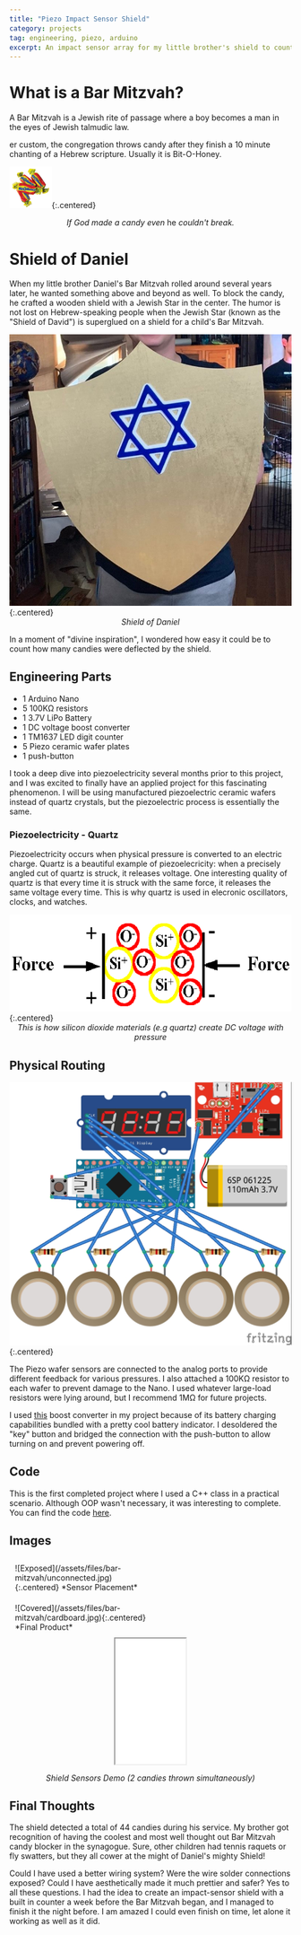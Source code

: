 ```yaml
---
title: "Piezo Impact Sensor Shield"
category: projects
tag: engineering, piezo, arduino
excerpt: An impact sensor array for my little brother's shield to count deflected candy at his Bar Mitzvah.
---
```

<style>
img + em {
  display: block;
  text-align: center;
  margin: auto;
}
img.centered {
  display: block;
  margin-left: auto;
  margin-right: auto;
}
img[alt=Bit-O-Honey] { width: 15%; margin: auto;}
img[alt=Shield of Daniel] { width: 50%; margin: auto;}
img[alt=Fritzing Model] { width: 50%; margin: auto;}
img[alt=Exposed] { width: 50%; margin: auto;}
img[alt=Covered] { width: 50%; margin: auto;}

/* Create two equal columns that floats next to each other */
.column {
  float: left;
  width: 50%;
  padding: 10px;
}

/* Clear floats after the columns */
.row:after {
  content: "";
  display: table;
  clear: both;
}

iframe {
    display: block;
    aspect-ratio: 1080/1920;
    width: 25%;
    margin: 0 auto;
}
.aspect-ratio{
    position: relative;
    height: 0;
    padding-top: 0%;
}
</style>

# What is a Bar Mitzvah?
A Bar Mitzvah is a Jewish rite of passage where a boy becomes a man in the eyes of Jewish talmudic law. 

er custom, the congregation throws candy after they finish a 10 minute chanting of a Hebrew scripture. Usually it is Bit-O-Honey.

![Bit-O-Honey](/assets/files/bar-mitzvah/bit-o-honey.png){:.centered}
<center><em>If God made a candy even</em> he <em>couldn't break.</em></center>

# Shield of Daniel
When my little brother Daniel's Bar Mitzvah rolled around several years later, he wanted something above and beyond as well. To block the candy, he crafted a wooden shield with a Jewish Star in the center. The humor is not lost on Hebrew-speaking people when the Jewish Star (known as the "Shield of David") is superglued on a shield for a child's Bar Mitzvah.

![Shield of Daniel](/assets/files/bar-mitzvah/shield-of-daniel.jpeg){:.centered}
*Shield of Daniel*

In a moment of "divine inspiration", I wondered how easy it could be to count how many candies were deflected by the shield.

## Engineering Parts
- 1 Arduino Nano
- 5 100KΩ resistors
- 1 3.7V LiPo Battery
- 1 DC voltage boost converter
- 1 TM1637 LED digit counter
- 5 Piezo ceramic wafer plates
- 1 push-button

I took a deep dive into piezoelectricity several months prior to this project, and I was excited to finally have an applied project for this fascinating phenomenon. I will be using manufactured piezoelectric ceramic wafers instead of quartz crystals, but the piezoelectric process is essentially the same.
### Piezoelectricity - Quartz
Piezoelectricity occurs when physical pressure is converted to an electric charge. Quartz is a beautiful example of piezoelecricity: when a precisely angled cut of quartz is struck, it releases voltage. One interesting quality of quartz is that every time it is struck with the same force, it releases the same voltage every time. This is why quartz is used in elecronic oscillators, clocks, and watches. 

![Silicon Dioxide](/assets/files/bar-mitzvah/silicon-dioxide.gif){:.centered}
*This is how silicon dioxide materials (e.g quartz) create DC voltage with pressure*

## Physical Routing

![Fritzing Model](/assets/files/bar-mitzvah/shield-bb.jpg){:.centered}

The Piezo wafer sensors are connected to the analog ports to provide different feedback for various pressures. I also attached a 100KΩ resistor to each wafer to prevent damage to the Nano. I used whatever large-load resistors were lying around, but I recommend 1MΩ for future projects.

I used [this](https://www.amazon.com/MakerFocus-Discharge-Integrated-Charging-Protection/dp/B07PZT3ZW2/) boost converter in my project because of its battery charging capabilities bundled with a pretty cool battery indicator. I desoldered the "key" button and bridged the connection with the push-button to allow turning on and prevent powering off.

## Code

This is the first completed project where I used a C++ class in a practical scenario. Although OOP wasn't necessary, it was interesting to complete. You can find the code [here](https://github.com/emorchy/piezo-shield).

## Images
<div class="row">
  <div class="column">
<div markdown="1">
![Exposed](/assets/files/bar-mitzvah/unconnected.jpg){:.centered}
*Sensor Placement*
</div>
  </div>
  <div class="column">
<div markdown="1">
![Covered](/assets/files/bar-mitzvah/cardboard.jpg){:.centered}
*Final Product*
</div>
  </div>
</div>

<div markdown="1">
<center>
  <iframe src="/assets/files/bar-mitzvah/livedemo.mp4" allowfullscreen></iframe>
  <p>
  <em>Shield Sensors Demo (2 candies thrown simultaneously)</em>
  </p>
</center>
</div>

## Final Thoughts
The shield detected a total of 44 candies during his service. My brother got recognition of having the coolest and most well thought out Bar Mitzvah candy blocker in the synagogue. Sure, other children had tennis raquets or fly swatters, but they all cower at the might of Daniel's mighty Shield!

Could I have used a better wiring system? Were the wire solder connections exposed? Could I have aesthetically made it much prettier and safer? Yes to all these questions. I had the idea to create an impact-sensor shield with a built in counter a week before the Bar Mitzvah began, and I managed to finish it the night before. I am amazed I could even finish on time, let alone it working as well as it did.
